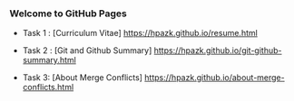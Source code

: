 ### Welcome to GitHub Pages

- Task 1 : [Curriculum Vitae] https://hpazk.github.io/resume.html

- Task 2 : [Git and Github Summary] https://hpazk.github.io/git-github-summary.html

- Task 3: [About Merge Conflicts] https://hpazk.github.io/about-merge-conflicts.html




